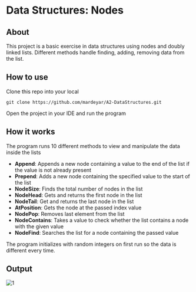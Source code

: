# Data Structures: Nodes
## About
This project is a basic exercise in data structures using nodes and doubly linked lists. Different methods handle finding, adding, removing data from the list.

## How to use
Clone this repo into your local

```git clone https://github.com/mardeyar/A2-DataStructures.git```

Open the project in your IDE and run the program

## How it works
The program runs 10 different methods to view and manipulate the data inside the lists
* **Append**: Appends a new node containing a value to the end of the list if the value is not already present
* **Prepend**: Adds a new node containing the specified value to the start of the list
* **NodeSize**: Finds the total number of nodes in the list
* **NodeHead**: Gets and returns the first node in the list
* **NodeTail**: Get and returns the last node in the list
* **AtPosition**: Gets the node at the passed index value
* **NodePop**: Removes last element from the list
* **NodeContains**: Takes a value to check whether the list contains a node with the given value
* **NodeFind**: Searches the list for a node containing the passed value

The program initializes with random integers on first run so the data is different every time.

## Output
![1](https://github.com/mardeyar/A2-DataStructures/assets/117761940/ae87ea7d-77d5-4d2b-acae-6a244118e105)
